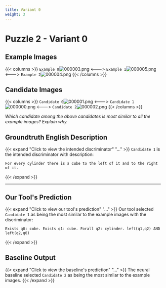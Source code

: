 ```yaml
---
title: Variant 0
weight: 3
---
```


# Puzzle 2 - Variant 0

## Example Images
{{< columns >}}
`Example 0`![000003.png](/clevr-variants/agreement/fovariant-0/render/images/CLEVR_val_000003.png)
<--->
`Example 1`![000005.png](/clevr-variants/agreement/fovariant-0/render/images/CLEVR_val_000005.png)
<--->
`Example 2`![000004.png](/clevr-variants/agreement/fovariant-0/render/images/CLEVR_val_000004.png)
{{< /columns >}}

## Candidate Images
{{< columns >}}
`Candidate 0`![000001.png](/clevr-variants/agreement/fovariant-0/render/images/CLEVR_val_000001.png)
<--->
`Candidate 1`![000000.png](/clevr-variants/agreement/fovariant-0/render/images/CLEVR_val_000000.png)
<--->
`Candidate 2`![000002.png](/clevr-variants/agreement/fovariant-0/render/images/CLEVR_val_000002.png)
{{< /columns >}}

*Which candidate among the above candidates is most similar to all the example images? Explain why.*

## Groundtruth English Description

{{< expand "Click to view the intended discriminator" "..." >}}
`Candidate 1` is the intended discriminator with description:
```plaintext 
For every cylinder there is a cube to the left of it and to the right of it.
```
{{< /expand >}}

---



## Our Tool's Prediction

{{< expand "Click to view our tool's prediction" "..." >}}
Our tool selected `Candidate 1` as being the most similar to the example images with the discriminator:
```plaintext
Exists q0: cube. Exists q1: cube. Forall q2: cylinder. left(q1,q2) AND left(q2,q0)
```
{{< /expand >}}



## Baseline Output

{{< expand "Click to view the baseline's prediction" "..." >}}
The neural baseline selected `Candidate 2` as being the most similar to the example images.
{{< /expand >}}

